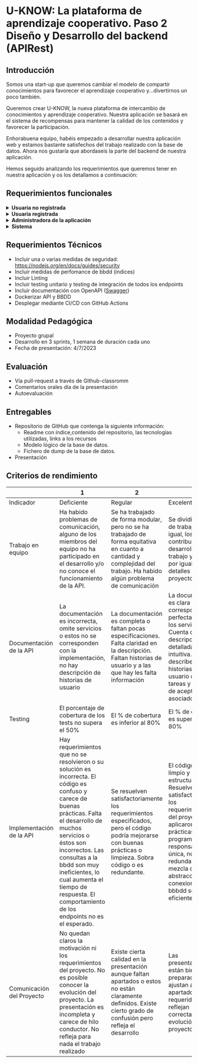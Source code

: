 # U-KNOW: La plataforma de aprendizaje cooperativo. Paso 2 Diseño y Desarrollo del backend (APIRest)

## Introducción

Somos una start-up que queremos cambiar el modelo de compartir conocimientos para favorecer el aprendizaje cooperativo y...divertirnos un poco también.

Queremos crear U-KNOW, la nueva plataforma de intercambio de conocimientos y aprendizaje cooperativo. Nuestra aplicación se basará en el sistema de recompensas para mantener la calidad de los contenidos y favorecer la participación.

Enhorabuena equipo, habéis empezado a desarrollar nuestra aplicación web y estamos bastante satisfechos del trabajo realizado con la base de datos. Ahora nos gustaría que abordaseis la parte del backend de nuestra aplicación. 

Hemos seguido analizando los requerimientos que queremos tener en nuestra aplicación y os los detallamos a continuación:

## Requerimientos funcionales

<details>
  <summary><b>Usuaria no registrada</b></summary>
  
  - Puede ver la lista de contenidos ordenada por valoración
  - Puede realizar búsquedas por palabras claves o etiquetas
  - Puede registrarse
  
  </details>
  <details>
  <summary><b>Usuaria registrada</b></summary>
  
  - Puede logarse
  - Puede recuperar la contraseña
  - Puede ver la lista de contenidos ordenada por valoración
  - Puede realizar búsquedas por palabras claves o etiquetas
  - Puede actualizar su perfil (menos nombre, email y wallet)
  - Puede crear contenido
  - Puede editar contenido
  - Puede eliminar contenido, si no ha sido comprado
  - Puede visualizar la lista de contenido creado
  - Puede comprar contenido
  - Puede visualiza la lista de contenido comprado
  - Puede visualizar un contenido comprado
  - Puede valorar contenido comprado (sólo 1 vez)
  - Puede comentar contenido comprado (sólo 1 vez)
  - Puede enviar una notificación de chat a una autora de contenido
  - Puede visualizar notificaciones de chat sobre algún contenido
  - Puede intercambiar mensajes de chat con una autora de contenido, o solicitante

  </details>
  <details>
  <summary><b>Administradora de la aplicación</b></summary>
  
  - Puede ver la lista de contenidos
  - Puede realizar búsquedas por palabras claves o etiquetas
  - Puede eliminar contenido
  - Puede ver lista de usuarias
  - Puede eliminar una usuaria
  - Puede actualizar una usuaria
    
  </details>

  <details>
  <summary><b>Sistema</b></summary>
  
  - Actualiza el wallet de la usuaria cuando se registra
  - Actualiza el wallet de la usuaria cuando compra contenido
  - Actualiza el precio del contenido cuando se publica
  - Notifica a la usuaria que no tiene saldo para comprar contenido si el wallet es inferior al precio del contenido
  - Ajusta la valoración del curso con cada valoración de una usuaria
    - Las 4 primeras valoraciones solo contarán como >= a 4.8
    - A partir de la 5ª valoración se hace la media
    - Comunica en tiempo real la valoración del curso   
  - Actualiza el precio del contenido cuando alcanza una media de valoración < = 3
  - Chequea el contenido para buscar plagios.
  - Puede actualizar una usuaria
    
  </details>

## Requerimientos Técnicos
  
  - Incluir una o varias medidas de seguridad: https://nodejs.org/en/docs/guides/security
  - Incluir medidas de perfomance de bbdd (índices)
  - Incluir Linting
  - Incluir testing unitario y testing de integración de todos los endpoints
  - Incluir documentación con OpenAPI ([Swagger](https://swagger.io/tools/open-source/getting-started/))
  - Dockerizar API y BBDD
  - Desplegar mediante CI/CD con GitHub Actions

## Modalidad Pedagógica
  - Proyecto grupal
  - Desarrollo en 3 sprints, 1 semana de duración cada uno
  - Fecha de presentación: 4/7/2023
  
## Evaluación
  - Vía pull-request a través de Github-classromm
  - Comentarios orales día de la presentación
  - Autoevaluación

## Entregables
- Repositorio de GitHub que contenga la siguiente información:
  - Readme con índice,contenido del repositorio, las tecnologías utilizadas, links a los recursos
  - Modelo lógico de la base de datos.
  - Fichero de dump de la base de datos.
- Presentación
  
## Criterios de rendimiento
  |  | 1 | 2 | 3 |
| --- | --- | --- | --- |
| Indicador | Deficiente | Regular | Excelente |
| Trabajo en equipo | Ha habido problemas de comunicación, alguno de los miembros del equipo no ha participado en el desarrollo y/o no conoce el funcionamiento de la API. | Se ha trabajado de forma modular, pero no se ha trabajado de forma equitativa en cuanto a cantidad y complejidad del trabajo. Ha habido algún problema de comunicación | Se dividió la carga de trabajo por igual, los dos han contribuido al desarrollo del trabajo y conocen por igual todos los detalles del proyecto |
| Documentación de la API | La documentación es incorrecta, omite servicios o estos no se corresponden con la implementación, no hay descripción de historias de usuario | La documentación es completa o faltan pocas especificaciones. Falta claridad en la descripción. Faltan historias de usuario y a las que hay les falta información | La documentación es clara y corresponde perfectamente a los servicios. Cuenta con descripciones detalladas y es intuitiva. Se describen las historias de usuario con tareas y criterios de aceptación asociados. |
| Testing | El porcentaje de cobertura de los tests no supera el 50% | El % de cobertura es inferior al 80% | El % de cobertura es superior al 80% |
| Implementación de la API | Hay requerimientos que no se resolvieron o su solución es incorrecta. El código es confuso y carece de buenas prácticas. Falta el desarrollo de muchos servicios o éstos son incorrectos. Las consultas a la bbdd son muy ineficientes, lo cual aumenta el tiempo de respuesta. El comportamiento de los endpoints no es el esperado. | Se resuelven satisfactoriamente los requerimientos especificados, pero el código podría mejorarse con buenas prácticas o limpieza. Sobra código o es redundante. | El código es limpio y está bien estructurado. Resuelve satisfactoriamente los requerimientos del proyecto. Se aplicaron buenas prácticas de programación: responsabilidad única, no es redundante y no mezcla capas de abstracción. Las conexiones a la bbbdd son eficientes. |
| Comunicación del Proyecto | No quedan claros la motivación ni los requerimientos del proyecto. No es posible conocer la evolución del proyecto. La presentación es incompleta y carece de hilo conductor. No refleja para nada el trabajo realizado | Existe cierta calidad en la presentación aunque faltan apartados o estos no están claramente definidos. Existe cierto grado de confusión pero refleja el desarrollo | Las presentaciones están bien preparadas, se ajustan a los apartados requeridos y reflejan correctamente la evolución del proyecto. |
